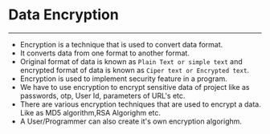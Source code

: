 # Data Encryption
-------------------
* Encryption is a technique that is used to convert data format.
* It converts data from one format to another format.
* Original format of data is known as `Plain Text or simple text` and encrypted format of data is known as `Ciper text or Encrypted text`.
* Encryption is used to implement security feature in a program.
* We have to use encryption to encrypt sensitive data of project like as passwords, otp, User Id, parameters of URL's etc.
* There are various encryption techniques that are used to encrypt a data. Like as MD5 algorithm,RSA Algorighm etc.
* A User/Programmer can also create it's own encryption algorighm.

